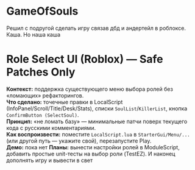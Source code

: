 # GameOfSouls
Решил с подругой сделать игру связав дбд и андертейл в роблоксе. Каша. Но наша каша



# Role Select UI (Roblox) — Safe Patches Only
**Контекст:** поддержка существующего меню выбора ролей без «ломающих» рефакторингов.  
**Что сделано:** точечные правки в LocalScript (InfoPanel/Scroll/Title/Desk/Stats), списки `SoulList`/`KillerList`, кнопка `ConfirmButton (SelectSoul)`.  
**Принцип:** «не ломать базу» — минимальные патчи поверх текущего кода с русскими комментариями.  
**Как воспроизвести:** поместите `LocalScript.lua` в `StarterGui/Menu/...` (или другой путь — укажите свой), перезапустите Play.  
**Демо:** пока нет
**Планы:** вынести настройки ролей в ModuleScript, добавить простые unit-тесты на выбор роли (TestEZ). И наконец дополнять игру и вывести в свет
